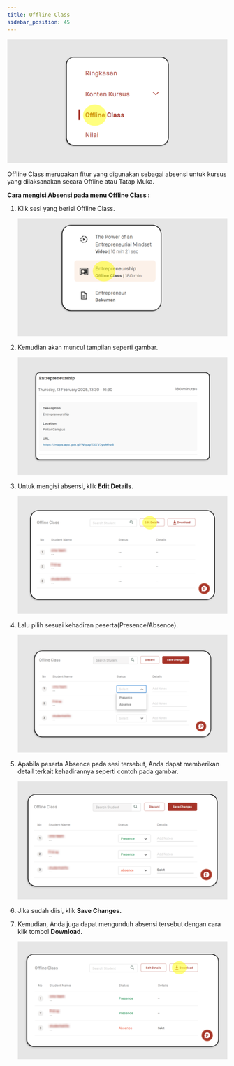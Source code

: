 ```yaml
---
title: Offline Class
sidebar_position: 45
---
```

![](/img/offline-skills_indo-1.png)

Offline Class merupakan fitur yang digunakan sebagai absensi untuk kursus yang dilaksanakan secara Offline atau Tatap Muka.

**Cara mengisi Absensi pada menu Offline Class :**

1. Klik sesi yang berisi Offline Class.

   ![](/img/offline-skills_ins-indo-2.png)
2. Kemudian akan muncul tampilan seperti gambar.

   ![](/img/offline-skills_ins-indo-3.png)
3. Untuk mengisi absensi, klik **Edit Details.**

   ![](/img/offline-skills_ins-indo-4.png)
4. Lalu pilih sesuai kehadiran peserta(Presence/Absence).

   ![](/img/offline-skills_instruktur-5.png)
5. Apabila peserta Absence pada sesi tersebut, Anda dapat memberikan detail terkait kehadirannya seperti contoh pada gambar.

   ![](/img/offline-skills_instruktur-6.png)
6. Jika sudah diisi, klik **Save Changes.**
7. Kemudian, Anda juga dapat mengunduh absensi tersebut dengan cara klik tombol **Download.**

   ![](/img/offline-skills_instruktur-7.png)
